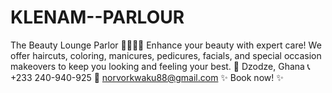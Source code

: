 # KLENAM--PARLOUR
The Beauty Lounge Parlor 💇‍♀️💅✨ Enhance your beauty with expert care! We offer haircuts, coloring, manicures, pedicures, facials, and special occasion makeovers to keep you looking and feeling your best.  📍 Dzodze, Ghana 📞 +233 240-940-925 📧 norvorkwaku88@gmail.com  ✨ Book now! ✨
